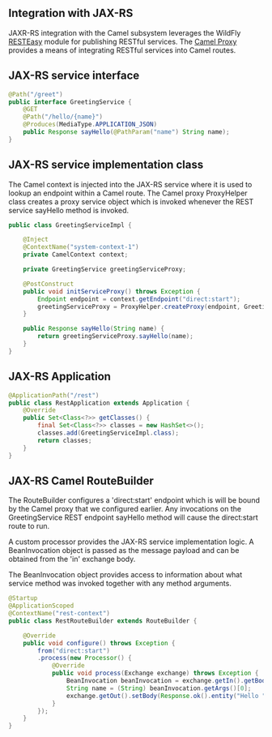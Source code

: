 ## Integration with JAX-RS
JAXR-RS integration with the Camel subsystem leverages the WildFly [RESTEasy](http://resteasy.jboss.org/) module for publishing RESTful services. The [Camel Proxy](http://camel.apache.org/using-camelproxy.html) provides a means of integrating RESTful services into Camel routes.

## JAX-RS service interface
```java
@Path("/greet")
public interface GreetingService {
    @GET
    @Path("/hello/{name}")
    @Produces(MediaType.APPLICATION_JSON)
    public Response sayHello(@PathParam("name") String name);
}
```  
## JAX-RS service implementation class
The Camel context is injected into the JAX-RS service where it is used to lookup an endpoint within a Camel route. The Camel proxy ProxyHelper class creates a proxy service object which is invoked whenever the REST service sayHello method is invoked.

```java  
public class GreetingServiceImpl {

    @Inject
    @ContextName("system-context-1")
    private CamelContext context;

    private GreetingService greetingServiceProxy;

    @PostConstruct
    public void initServiceProxy() throws Exception {
        Endpoint endpoint = context.getEndpoint("direct:start");
        greetingServiceProxy = ProxyHelper.createProxy(endpoint, GreetingService.class);
    }

    public Response sayHello(String name) {
        return greetingServiceProxy.sayHello(name);
    }
}
```

## JAX-RS Application
```java
@ApplicationPath("/rest")
public class RestApplication extends Application {
    @Override
    public Set<Class<?>> getClasses() {
        final Set<Class<?>> classes = new HashSet<>();
        classes.add(GreetingServiceImpl.class);
        return classes;
    }
}
```

## JAX-RS Camel RouteBuilder
The RouteBuilder configures a 'direct:start' endpoint which is will be bound by the Camel proxy that we configured earlier. Any invocations on the GreetingService REST endpoint sayHello method will cause the direct:start route to run.

A custom processor provides the JAX-RS service implementation logic. A BeanInvocation object is passed as the message payload and can be obtained from the 'in' exchange body.

The BeanInvocation object provides access to information about what service method was invoked together with any method arguments. 

```java  
@Startup
@ApplicationScoped
@ContextName("rest-context")
public class RestRouteBuilder extends RouteBuilder {

    @Override
    public void configure() throws Exception {
        from("direct:start")
        .process(new Processor() {
            @Override
            public void process(Exchange exchange) throws Exception {
                BeanInvocation beanInvocation = exchange.getIn().getBody(BeanInvocation.class);
                String name = (String) beanInvocation.getArgs()[0];
                exchange.getOut().setBody(Response.ok().entity("Hello " + name).build());
            }
        });
    }
}
```  
